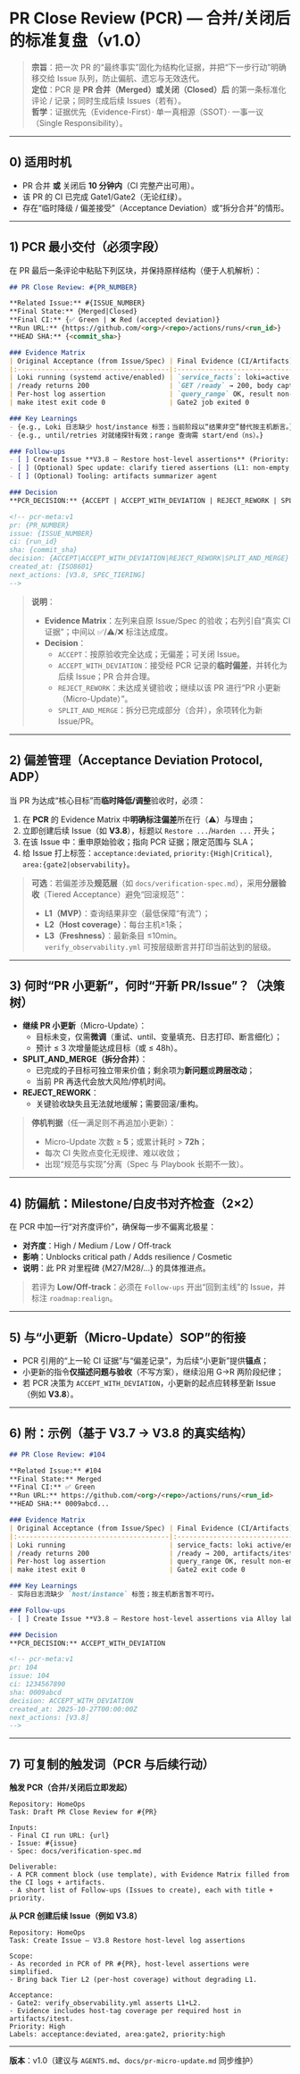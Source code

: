 # PR Close Review (PCR) — 合并/关闭后的标准复盘（v1.0）

> **宗旨**：把一次 PR 的“最终事实”固化为结构化证据，并把“下一步行动”明确移交给 Issue 队列，防止偏航、遗忘与无效迭代。  
> **定位**：PCR 是 **PR 合并（Merged）或关闭（Closed）后** 的第一条标准化评论 / 记录；同时生成后续 Issues（若有）。  
> **哲学**：证据优先（Evidence-First）· 单一真相源（SSOT）· 一事一议（Single Responsibility）。

---

## 0) 适用时机

- PR 合并 **或** 关闭后 **10 分钟内**（CI 完整产出可用）。
- 该 PR 的 CI 已完成 Gate1/Gate2（无论红绿）。
- 存在“临时降级 / 偏差接受”（Acceptance Deviation）或“拆分合并”的情形。

---

## 1) PCR 最小交付（必须字段）

在 PR 最后一条评论中粘贴下列区块，并保持原样结构（便于人机解析）：

```markdown
## PR Close Review: #{PR_NUMBER}

**Related Issue:** #{ISSUE_NUMBER}
**Final State:** {Merged|Closed}
**Final CI:** {✅ Green | ❌ Red (accepted deviation)}  
**Run URL:** {https://github.com/<org>/<repo>/actions/runs/<run_id>}
**HEAD SHA:** {<commit_sha>}

### Evidence Matrix
| Original Acceptance (from Issue/Spec) | Final Evidence (CI/Artifacts)                        | Status | Notes / Deviation |
|:--------------------------------------|:-----------------------------------------------------|:------:|:------------------|
| Loki running (systemd active/enabled) | `service_facts`: loki=active, enabled=true           |   ✅   |                   |
| /ready returns 200                    | `GET /ready` → 200, body captured to artifacts       |   ✅   |                   |
| Per-host log assertion                | `query_range` OK, result non-empty, host-map empty   |   ⚠️   | **Deviation: simplified to non-empty** |
| make itest exit code 0                | Gate2 job exited 0                                   |   ✅   | (based on simplified assertion) |

### Key Learnings
- {e.g., Loki 日志缺少 host/instance 标签；当前阶段以“结果非空”替代按主机断言。}
- {e.g., until/retries 对就绪探针有效；range 查询需 start/end（ns）。}

### Follow-ups
- [ ] Create Issue **V3.8 – Restore host-level assertions** (Priority: High)
- [ ] (Optional) Spec update: clarify tiered assertions (L1: non-empty, L2: host coverage)
- [ ] (Optional) Tooling: artifacts summarizer agent

### Decision
**PCR_DECISION:** {ACCEPT | ACCEPT_WITH_DEVIATION | REJECT_REWORK | SPLIT_AND_MERGE}

<!-- pcr-meta:v1
pr: {PR_NUMBER}
issue: {ISSUE_NUMBER}
ci: {run_id}
sha: {commit_sha}
decision: {ACCEPT|ACCEPT_WITH_DEVIATION|REJECT_REWORK|SPLIT_AND_MERGE}
created_at: {ISO8601}
next_actions: [V3.8, SPEC_TIERING]
-->
```

> **说明**：
> - **Evidence Matrix**：左列来自原 Issue/Spec 的验收；右列引自“真实 CI 证据”；中间以 ✅/⚠️/❌ 标注达成度。  
> - **Decision**：
>   - `ACCEPT`：按原验收完全达成；无偏差；可关闭 Issue。  
>   - `ACCEPT_WITH_DEVIATION`：接受经 PCR 记录的**临时偏差**，并转化为后续 Issue；PR 合并合理。  
>   - `REJECT_REWORK`：未达成关键验收；继续以该 PR 进行“PR 小更新（Micro-Update）”。  
>   - `SPLIT_AND_MERGE`：拆分已完成部分（合并），余项转化为新 Issue/PR。

---

## 2) 偏差管理（Acceptance Deviation Protocol, ADP）

当 PR 为达成“核心目标”而**临时降低/调整**验收时，必须：

1. 在 **PCR** 的 Evidence Matrix 中**明确标注偏差**所在行（⚠️）与理由；
2. 立即创建后续 Issue（如 **V3.8**），标题以 `Restore ...`/`Harden ...` 开头；
3. 在该 Issue 中：重申原始验收；指向 PCR 证据；限定范围与 SLA；
4. 给 Issue 打上标签：`acceptance:deviated`, `priority:{High|Critical}`, `area:{gate2|observability}`。

> **可选**：若偏差涉及**规范层**（如 `docs/verification-spec.md`），采用**分层验收**（Tiered Acceptance）避免“回滚规范”：  
> - **L1（MVP）**：查询结果非空（最低保障“有流”）；  
> - **L2（Host coverage）**：每台主机≥1条；  
> - **L3（Freshness）**：最新条目 ≤10min。  
> `verify_observability.yml` 可按层级断言并打印当前达到的层级。

---

## 3) 何时“PR 小更新”，何时“开新 PR/Issue”？（决策树）

- **继续 PR 小更新**（Micro-Update）：
  - 目标未变，仅需**微调**（重试、until、变量填充、日志打印、断言细化）；
  - 预计 ≤ 3 次增量能达成目标（或 ≤ 48h）。
- **SPLIT_AND_MERGE（拆分合并）**：
  - 已完成的子目标可独立带来价值；剩余项为**新问题**或**跨层改动**；
  - 当前 PR 再迭代会放大风险/停机时间。  
- **REJECT_REWORK**：
  - 关键验收缺失且无法就地缓解；需要回滚/重构。

> **停机判据**（任一满足则不再追加小更新）：  
> - Micro-Update 次数 ≥ **5**；或累计耗时 > **72h**；  
> - 每次 CI 失败点变化无规律、难以收敛；  
> - 出现“规范与实现”分离（Spec 与 Playbook 长期不一致）。

---

## 4) 防偏航：Milestone/白皮书对齐检查（2×2）

在 PCR 中加一行“对齐度评价”，确保每一步不偏离北极星：

- **对齐度**：High / Medium / Low / Off-track  
- **影响**：Unblocks critical path / Adds resilience / Cosmetic  
- **说明**：此 PR 对里程碑 {M27/M28/...} 的具体推进点。

> 若评为 **Low/Off-track**：必须在 `Follow-ups` 开出“回到主线”的 Issue，并标注 `roadmap:realign`。

---

## 5) 与“小更新（Micro-Update）SOP”的衔接

- PCR 引用的“上一轮 CI 证据”与“偏差记录”，为后续“小更新”提供**锚点**；
- 小更新的指令**仅描述问题与验收**（不写方案），继续沿用 G→R 两阶段纪律；
- 若 PCR 决策为 `ACCEPT_WITH_DEVIATION`，小更新的起点应转移至新 Issue（例如 **V3.8**）。

---

## 6) 附：示例（基于 V3.7 → V3.8 的真实结构）

```markdown
## PR Close Review: #104

**Related Issue:** #104
**Final State:** Merged
**Final CI:** ✅ Green
**Run URL:** https://github.com/<org>/<repo>/actions/runs/<run_id>
**HEAD SHA:** 0009abcd...

### Evidence Matrix
| Original Acceptance (from Issue/Spec) | Final Evidence (CI/Artifacts)                         | Status | Notes / Deviation |
|:--------------------------------------|:------------------------------------------------------|:------:|:------------------|
| Loki running                          | service_facts: loki active/enabled                    |   ✅   |                  |
| /ready returns 200                    | /ready → 200, artifacts/itest/ctrl..._ready.json      |   ✅   |                  |
| Per-host log assertion                | query_range OK, result non-empty; host-map = {}       |   ⚠️   | **Deviation: Scope reduced to non-empty** |
| make itest exit 0                     | Gate2 exit code 0                                     |   ✅   | (based on simplified check) |

### Key Learnings
- 实际日志流缺少 `host/instance` 标签；按主机断言暂不可行。

### Follow-ups
- [ ] Create Issue **V3.8 – Restore host-level assertions via Alloy labels** (High)

### Decision
**PCR_DECISION:** ACCEPT_WITH_DEVIATION

<!-- pcr-meta:v1
pr: 104
issue: 104
ci: 1234567890
sha: 0009abcd
decision: ACCEPT_WITH_DEVIATION
created_at: 2025-10-27T00:00:00Z
next_actions: [V3.8]
-->
```

---

## 7) 可复制的触发词（PCR 与后续行动）

**触发 PCR（合并/关闭后立即发起）**
```
Repository: HomeOps
Task: Draft PR Close Review for #{PR}

Inputs:
- Final CI run URL: {url}
- Issue: #{issue}
- Spec: docs/verification-spec.md

Deliverable:
- A PCR comment block (use template), with Evidence Matrix filled from the CI logs + artifacts.
- A short list of Follow-ups (Issues to create), each with title + priority.
```

**从 PCR 创建后续 Issue（例如 V3.8）**
```
Repository: HomeOps
Task: Create Issue — V3.8 Restore host-level log assertions

Scope:
- As recorded in PCR of PR #{PR}, host-level assertions were simplified.
- Bring back Tier L2 (per-host coverage) without degrading L1.

Acceptance:
- Gate2: verify_observability.yml asserts L1+L2.
- Evidence includes host-tag coverage per required host in artifacts/itest.
Priority: High
Labels: acceptance:deviated, area:gate2, priority:high
```

---

**版本**：v1.0（建议与 `AGENTS.md`、`docs/pr-micro-update.md` 同步维护）

